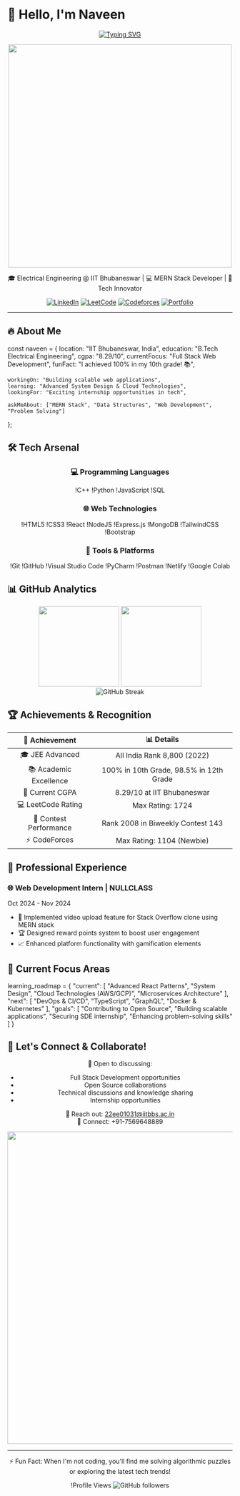# 👋 Hello, I'm Naveen

<div align="center">
  
  [![Typing SVG](https://readme-typing-svg.demolab.com?font=Fira+Code&weight=700&pause=1000&color=0AC20999&center=true&width=435&lines=Welcome+to+my+World)](https://git.io/typing-svg)
  
  <img src="https://user-images.githubusercontent.com/74038190/225813708-98b745f2-7d22-48cf-9150-083f1b00d6c9.gif" width="500">
  
  🎓 Electrical Engineering @ IIT Bhubaneswar | 💻 MERN Stack Developer | 🚀 Tech Innovator
  
[![LinkedIn](https://img.shields.io/badge/LinkedIn-%230077B5.svg?style=flat&logo=linkedin&logoColor=white)](https://linkedin.com/in/Naveen)
[![LeetCode](https://img.shields.io/badge/LeetCode-%23FFA116.svg?style=flat&logo=leetcode&logoColor=white)](https://leetcode.com/your-username)
[![Codeforces](https://img.shields.io/badge/Codeforces-%231f8acb.svg?style=flat&logo=codeforces&logoColor=white)](https://codeforces.com/profile/your-username)
[![Portfolio](https://img.shields.io/badge/Portfolio-000000?style=flat&logo=vercel&logoColor=white)](https://your-portfolio-link.com)



  
</div>

---

## 🔥 About Me

const naveen = {
    location: "IIT Bhubaneswar, India",
    education: "B.Tech Electrical Engineering",
    cgpa: "8.29/10",
    currentFocus: "Full Stack Web Development",
    funFact: "I achieved 100% in my 10th grade! 📚",
    
    workingOn: "Building scalable web applications",
    learning: "Advanced System Design & Cloud Technologies",
    lookingFor: "Exciting internship opportunities in tech",
    
    askMeAbout: ["MERN Stack", "Data Structures", "Web Development", "Problem Solving"]
};


## 🛠 Tech Arsenal

<div align="center">

### 💻 Programming Languages
!C++
!Python
!JavaScript
!SQL

### 🌐 Web Technologies
!HTML5
!CSS3
!React
!NodeJS
!Express.js
!MongoDB
!TailwindCSS
!Bootstrap

### 🔧 Tools & Platforms
!Git
!GitHub
!Visual Studio Code
!PyCharm
!Postman
!Netlify
!Google Colab

</div>


## 📊 GitHub Analytics

<div align="center">
  <img height="180em" src="https://github-readme-stats.vercel.app/api?username=your-username&show_icons=true&theme=tokyonight&include_all_commits=true&count_private=true"/>
  <img height="180em" src="https://github-readme-stats.vercel.app/api/top-langs/?username=your-username&layout=compact&langs_count=7&theme=tokyonight"/>
</div>

<div align="center">
  <img src="https://github-readme-streak-stats.herokuapp.com/?user=your-username&theme=tokyonight" alt="GitHub Streak"/>
</div>

## 🏆 Achievements & Recognition

<div align="center">

| 🎯 Achievement | 📊 Details |
|:-------------:|:----------:|
| 🎓 JEE Advanced | All India Rank 8,800 (2022) |
| 📚 Academic Excellence | 100% in 10th Grade, 98.5% in 12th Grade |
| 🏫 Current CGPA | 8.29/10 at IIT Bhubaneswar |
| 💻 LeetCode Rating | Max Rating: 1724 |
| 🥇 Contest Performance | Rank 2008 in Biweekly Contest 143 |
| ⚡ CodeForces | Max Rating: 1104 (Newbie) |

</div>

## 💼 Professional Experience

### 🌐 Web Development Intern | NULLCLASS
Oct 2024 - Nov 2024

- 🎥 Implemented video upload feature for Stack Overflow clone using MERN stack
- 🏆 Designed reward points system to boost user engagement
- 📈 Enhanced platform functionality with gamification elements

## 🎯 Current Focus Areas

learning_roadmap = {
    "current": [
        "Advanced React Patterns",
        "System Design",
        "Cloud Technologies (AWS/GCP)",
        "Microservices Architecture"
    ],
    "next": [
        "DevOps & CI/CD",
        "TypeScript",
        "GraphQL",
        "Docker & Kubernetes"
    ],
    "goals": [
        "Contributing to Open Source",
        "Building scalable applications",
        "Securing SDE internship",
        "Enhancing problem-solving skills"
    ]
}


## 🤝 Let's Connect & Collaborate!

<div align="center">
  
  💬 Open to discussing:
  - Full Stack Development opportunities
  - Open Source collaborations
  - Technical discussions and knowledge sharing
  - Internship opportunities

  📧 Reach out: 22ee01031@iitbbs.ac.in  
  📱 Connect: +91-7569648889
  
  <img src="https://user-images.githubusercontent.com/74038190/212284100-561aa473-3905-4a80-b561-0d28506553ee.gif" width="700">
  
  ---
  
  ⚡ Fun Fact: When I'm not coding, you'll find me solving algorithmic puzzles or exploring the latest tech trends!
  
  !Profile Views
  ![GitHub followers](https://github.com/your-username)

</div>
